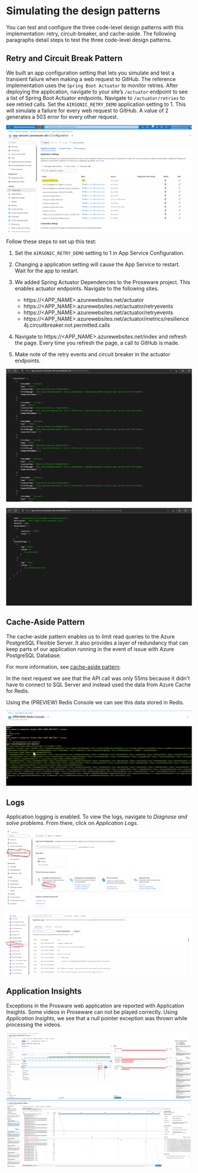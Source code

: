 # Simulating the design patterns

You can test and configure the three code-level design patterns with this implementation: retry, circuit-breaker, and cache-aside. The following paragraphs detail steps to test the three code-level design patterns.

## Retry and Circuit Break Pattern

We built an app configuration setting that lets you simulate and test a transient failure when making a web request to GitHub. The reference implementation uses the `Spring Boot Actuator` to monitor retries. After deploying the application, navigate to your site’s `/actuator` endpoint to see a list of Spring Boot Actuator endpoints. Navigate to `/actuator/retries` to see retried calls. Set the `AIRSONIC_RETRY_DEMO` application setting to 1. This will simulate a failure for every web request to GitHub. A value of 2 generates a 503 error for every other request.

![airsonic-retry-demo](docs/assets/airsonic-retry-demo.png)

Follow these steps to set up this test:

1. Set the `AIRSONIC_RETRY_DEMO` setting to 1 in App Service Configuration.

1. Changing a application setting will cause the App Service to restart. Wait for the app to restart.

1. We added Spring Actuator Dependencies to the Proseware project. This enables actuator endpoints. Navigate to the following sites.
    * https://<APP_NAME>.azurewebsites.net/actuator
    * https://<APP_NAME>.azurewebsites.net/actuator/retryevents
    * https://<APP_NAME>.azurewebsites.net/actuator/retryevents
    * https://<APP_NAME>.azurewebsites.net/actuator/metrics/resilience4j.circuitbreaker.not.permitted.calls

1. Navigate to https://<APP_NAME>.azurewebsites.net/index and refresh the page. Every time you refresh the page, a call to GitHub is made.

1. Make note of the retry events and circuit breaker in the actuator endpoints.

![airsonic-retry-demo](docs/assets/proseware-retries.png)

![airsonic-retry-demo](docs/assets/proseware-circuit-breaker.png)

## Cache-Aside Pattern

The cache-aside pattern enables us to limit read queries to  the Azure PostgreSQL Flexible Server. It also provides a layer of redundancy that can keep parts of our application running in the event of issue with Azure PostgreSQL Database.

For more information, see [cache-aside pattern](https://learn.microsoft.com/azure/architecture/patterns/cache-aside).

In the next request we see that the API call was only 55ms because it didn't have to connect to SQL Server and instead used the data from Azure Cache for Redis.

Using the (PREVIEW) Redis Console we can see this data stored in Redis.

![image of Azure Cache for Redis Console shows user settings](docs/assets/proseware-redis.png)

## Logs

Application logging is enabled. To view the logs, navigate to *Diagnose and solve problems*. From there, click on *Application Logs*.

![Diagnose and solve problems](docs/assets/appservice-diagnose-and-solve-problems.png)

![Application Logs](docs/assets/appservice-diagnose-and-solve-problems-application-logs.png)

## Application Insights

Exceptions in the Prosware web application are reported with Application Insights. Some videos in Proseware can not be played correctly. Using *Application Insights*, we see that a null pointer exception was thrown while processing the videos.

![AppInsightsFailures](docs/assets/application-insights-failures.png)
![AppInsightsEndToEndDetails](docs/assets/application-insights-end-to-end-details.png)
